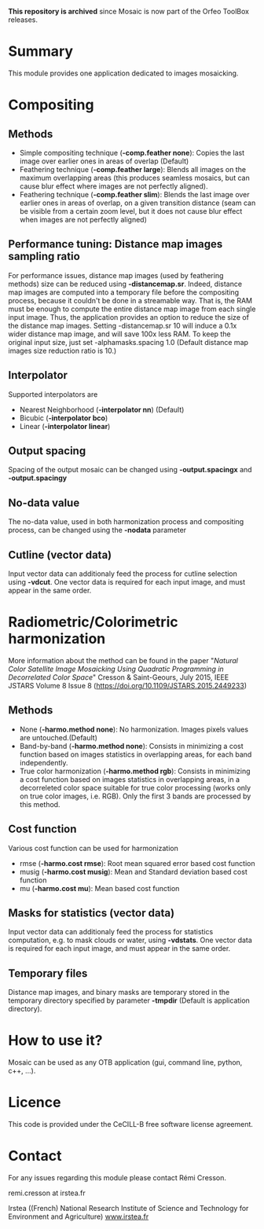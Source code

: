 **This repository is archived** since Mosaic is now part of the Orfeo ToolBox releases.

Summary
=======

This module provides one application dedicated to images mosaicking. 

# Compositing

## Methods

* Simple compositing technique (__-comp.feather none__): Copies the last image over earlier ones in areas of overlap (Default)
* Feathering technique (__-comp.feather large__): Blends all images on the maximum overlapping areas (this produces seamless mosaics, but can cause blur effect where images are not perfectly aligned).
* Feathering technique (__-comp.feather slim__): Blends the last image over earlier ones in areas of overlap, on a given transition distance (seam can be visible from a certain zoom level, but it does not cause blur effect when images are not perfectly aligned)

## Performance tuning: Distance map images sampling ratio

For performance issues, distance map images (used by feathering methods) size can be reduced using __-distancemap.sr__. Indeed, distance map images are computed into a temporary file before the compositing process, because it couldn't be done in a streamable way. That is, the RAM must be enough to compute the entire distance map image from each single input image. Thus, the application provides an option to reduce the size of the distance map images. Setting -distancemap.sr 10 will induce a 0.1x wider distance map image, and will save 100x less RAM. To keep the original input size, just set -alphamasks.spacing 1.0 (Default distance map images size reduction ratio is 10.)

## Interpolator

Supported interpolators are
* Nearest Neighborhood (__-interpolator nn__) (Default)
* Bicubic (__-interpolator bco__)
* Linear (__-interpolator linear__)

## Output spacing

Spacing of the output mosaic can be changed using __-output.spacingx__ and __-output.spacingy__

## No-data value

The no-data value, used in both harmonization process and compositing process, can be changed using the __-nodata__ parameter

## Cutline (vector data)

Input vector data can additionaly feed the process for cutline selection using __-vdcut__. One vector data is required for each input image, and must appear in the same order.
 
# Radiometric/Colorimetric harmonization

More information about the method can be found in the paper "_Natural Color Satellite Image Mosaicking Using Quadratic Programming in Decorrelated Color Space_" Cresson & Saint-Geours, July 2015, IEEE JSTARS Volume 8 Issue 8 (https://doi.org/10.1109/JSTARS.2015.2449233)

## Methods

* None (__-harmo.method none__): No harmonization. Images pixels values are untouched.(Default)
* Band-by-band (__-harmo.method none__): Consists in minimizing a cost function based on images statistics in overlapping areas, for each band independently.
* True color harmonization (__-harmo.method rgb__): Consists in minimizing a cost function based on images statistics in overlapping areas, in a decorreleted color space suitable for true color processing (works only on true color images, i.e. RGB). Only the first 3 bands are processed by this method. 

## Cost function

Various cost function can be used for harmonization
* rmse (__-harmo.cost rmse__): Root mean squared error based cost function
* musig (__-harmo.cost musig__): Mean and Standard deviation based cost function
* mu (__-harmo.cost mu__): Mean based cost function

## Masks for statistics (vector data)

Input vector data can additionaly feed the process for statistics computation, e.g. to mask clouds or water, using __-vdstats__. One vector data is required for each input image, and must appear in the same order.

## Temporary files

Distance map images, and binary masks are temporary stored in the temporary directory specified by parameter __-tmpdir__ (Default is application directory).

How to use it?
=======

Mosaic can be used as any OTB application (gui, command line, python, c++, ...).

Licence
=======

This code is provided under the CeCILL-B free software license agreement.

Contact
=======

For any issues regarding this module please contact Rémi Cresson.

remi.cresson at irstea.fr

Irstea ((French) National Research Institute of Science and Technology for Environment and Agriculture)
www.irstea.fr
